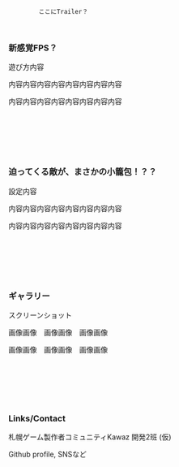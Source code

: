 ```



　　　　　ここにTrailer？



```
### 新感覚FPS？　

遊び方内容

内容内容内容内容内容内容内容内容

内容内容内容内容内容内容内容内容

&nbsp;

&nbsp;

&nbsp;

### 迫ってくる敵が、まさかの小籠包！？？

設定内容

内容内容内容内容内容内容内容内容

内容内容内容内容内容内容内容内容

&nbsp;

&nbsp;

&nbsp;

### ギャラリー

スクリーンショット

画像画像　画像画像　画像画像

画像画像　画像画像　画像画像

&nbsp;

&nbsp;

&nbsp;

### Links/Contact

札幌ゲーム製作者コミュニティKawaz 開発2班 (仮)

Github profile, SNSなど

&nbsp;

